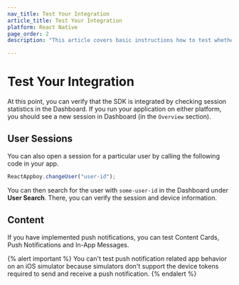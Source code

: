 ```yaml
---
nav_title: Test Your Integration
article_title: Test Your Integration
platform: React Native
page_order: 2
description: "This article covers basic instructions how to test whether Braze SDK integrated correctly."

---
```


# Test Your Integration

At this point, you can verify that the SDK is integrated by checking session statistics in the Dashboard. If you run your application on either platform, you should see a new session in Dashboard (in the `Overview` section).

## User Sessions

You can also open a session for a particular user by calling the following code in your app.

```javascript
ReactAppboy.changeUser("user-id");
```

You can then search for the user with `some-user-id` in the Dashboard under __User Search__. There, you can verify the session and device information.

## Content

If you have implemented push notifications, you can test Content Cards, Push Notifications and In-App Messages.

{% alert important %}
You can't test push notification related app behavior on an iOS simulator because simulators don't support the device tokens required to send and receive a push notification.
{% endalert %}
